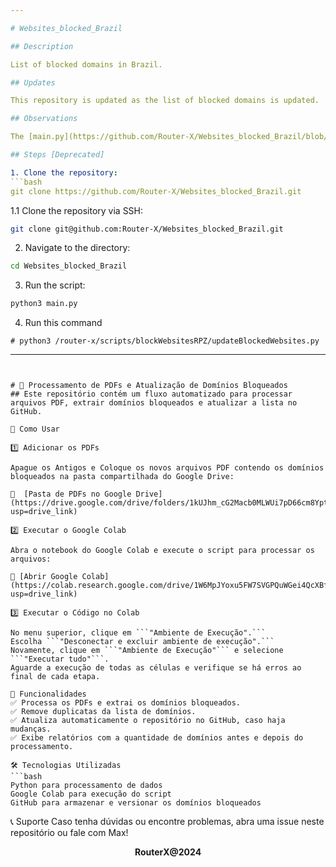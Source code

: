 ```yaml
---

# Websites_blocked_Brazil

## Description

List of blocked domains in Brazil.

## Updates

This repository is updated as the list of blocked domains is updated.

## Observations

The [main.py](https://github.com/Router-X/Websites_blocked_Brazil/blob/main/main.py) file is used for updating the list of blocked domains.

## Steps [Deprecated]

1. Clone the repository: 
```bash
git clone https://github.com/Router-X/Websites_blocked_Brazil.git
```
1.1 Clone the repository via SSH: 
```bash
git clone git@github.com:Router-X/Websites_blocked_Brazil.git
```
2. Navigate to the directory: 
```bash
cd Websites_blocked_Brazil
```
3. Run the script: 
```bash
python3 main.py
```
4. Run this command
```
# python3 /router-x/scripts/blockWebsitesRPZ/updateBlockedWebsites.py
```

---
```


# 🚀 Processamento de PDFs e Atualização de Domínios Bloqueados
## Este repositório contém um fluxo automatizado para processar arquivos PDF, extrair domínios bloqueados e atualizar a lista no GitHub.

📂 Como Usar

1️⃣ Adicionar os PDFs

Apague os Antigos e Coloque os novos arquivos PDF contendo os domínios bloqueados na pasta compartilhada do Google Drive:

🔗  [Pasta de PDFs no Google Drive](https://drive.google.com/drive/folders/1kUJhm_cG2Macb0MLWUi7pD66cm8YptUk?usp=drive_link) 

2️⃣ Executar o Google Colab

Abra o notebook do Google Colab e execute o script para processar os arquivos:

🔗 [Abrir Google Colab](https://colab.research.google.com/drive/1W6MpJYoxu5FW7SVGPQuWGei4QcXBf0A0?usp=drive_link) 

3️⃣ Executar o Código no Colab

No menu superior, clique em ```"Ambiente de Execução".```
Escolha ```"Desconectar e excluir ambiente de execução".```
Novamente, clique em ```"Ambiente de Execução"``` e selecione ```"Executar tudo"```.
Aguarde a execução de todas as células e verifique se há erros ao final de cada etapa.

📌 Funcionalidades
✅ Processa os PDFs e extrai os domínios bloqueados.
✅ Remove duplicatas da lista de domínios.
✅ Atualiza automaticamente o repositório no GitHub, caso haja mudanças.
✅ Exibe relatórios com a quantidade de domínios antes e depois do processamento.

🛠 Tecnologias Utilizadas
```bash
Python para processamento de dados
Google Colab para execução do script
GitHub para armazenar e versionar os domínios bloqueados
```

📞 Suporte
Caso tenha dúvidas ou encontre problemas, abra uma issue neste repositório ou fale com Max!

<div align='center'><b>RouterX@2024</b></div>

